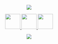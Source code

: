 

<p align="center" >
  <img src="https://images.squarespace-cdn.com/content/v1/5e2fd1e11a9bab7950f09365/1581545826253-IT9OASTMMSVZRUQ058PR/Untitled_Artwork+23.png?format=1000w"/>
  </p>

<div align="center"> 

<a href="https://www.linkedin.com/in/akif-emre-şenol-069740258/">
  <img height="50" src="https://user-images.githubusercontent.com/46517096/166973395-19676cd8-f8ec-4abf-83ff-da8243505b82.png"/>
</a>


<a href="https://www.instagram.com/akifemresenol/">
  <img height="50" src="https://user-images.githubusercontent.com/46517096/166974368-9798f39f-1f46-499c-b14e-81f0a3f83a06.png"/>


  
  <a href="https://twitter.com/akifemresenol">
  <img height="50" src="https://user-images.githubusercontent.com/46517096/166974271-91dfa250-d70b-4cb9-8707-f1bda1b708c3.png"/>
</a>
  
  </div>
  
  <p align="center">
  <img src="https://media0.giphy.com/media/TcdpZwYDPlWXC/giphy.gif"/>
</p>
